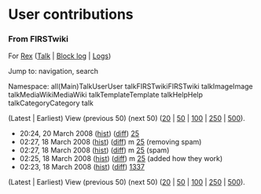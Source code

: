 # User contributions

### From FIRSTwiki

For [Rex](/index.php?title=User:Rex&action=edit "User:Rex" )
([Talk](/index.php/User_talk:Rex "User talk:Rex" ) | [Block
log](/index.php?title=Special:Log&type=block&page=User:Rex "Special:Log" ) |
[Logs](/index.php?title=Special:Log&user=Rex "Special:Log" ))

Jump to: navigation, search

Namespace:  all(Main)TalkUserUser talkFIRSTwikiFIRSTwiki talkImageImage
talkMediaWikiMediaWiki talkTemplateTemplate talkHelpHelp talkCategoryCategory
talk

(Latest | Earliest) View (previous 50) (next 50)
([20](/index.php?title=Special:Contributions&target=Rex&offset=0&limit=20) |
[50](/index.php?title=Special:Contributions&target=Rex&offset=0&limit=50) |
[100](/index.php?title=Special:Contributions&target=Rex&offset=0&limit=100) |
[250](/index.php?title=Special:Contributions&target=Rex&offset=0&limit=250) |
[500](/index.php?title=Special:Contributions&target=Rex&offset=0&limit=500)).

  * 20:24, 20 March 2008 ([hist](/index.php?title=25&action=history "25" )) ([diff](/index.php?title=25&diff=prev&oldid=67109 "25" )) [25](/index.php/25 "25" )
  * 02:27, 18 March 2008 ([hist](/index.php?title=25&action=history "25" )) ([diff](/index.php?title=25&diff=prev&oldid=67037 "25" )) m [25](/index.php/25 "25" ) (removing spam)
  * 02:27, 18 March 2008 ([hist](/index.php?title=25&action=history "25" )) ([diff](/index.php?title=25&diff=prev&oldid=67036 "25" )) m [25](/index.php/25 "25" ) (spam)
  * 02:25, 18 March 2008 ([hist](/index.php?title=25&action=history "25" )) ([diff](/index.php?title=25&diff=prev&oldid=67035 "25" )) m [25](/index.php/25 "25" ) (added how they work)
  * 02:23, 18 March 2008 ([hist](/index.php?title=1337&action=history "1337" )) ([diff](/index.php?title=1337&diff=prev&oldid=67034 "1337" )) [1337](/index.php/1337 "1337" )

(Latest | Earliest) View (previous 50) (next 50)
([20](/index.php?title=Special:Contributions&target=Rex&offset=0&limit=20) |
[50](/index.php?title=Special:Contributions&target=Rex&offset=0&limit=50) |
[100](/index.php?title=Special:Contributions&target=Rex&offset=0&limit=100) |
[250](/index.php?title=Special:Contributions&target=Rex&offset=0&limit=250) |
[500](/index.php?title=Special:Contributions&target=Rex&offset=0&limit=500)).

